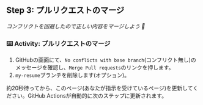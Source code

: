 

## Step 3: プルリクエストのマージ

_コンフリクトを回避したので正しい内容をマージしよう :wave:_

### :keyboard: Activity: プルリクエストのマージ

1. GitHubの画面にて、`No conflicts with base branch`(コンフリクト無し)のメッセージを確認し、`Merge Pull requests`のリンクを押します。
1. `my-resume`ブランチを削除します(オプション)。

約20秒待ってから、このページ(あなたが指示を受けているページ)を更新してください。GitHub Actionsが自動的に次のステップに更新されます。


